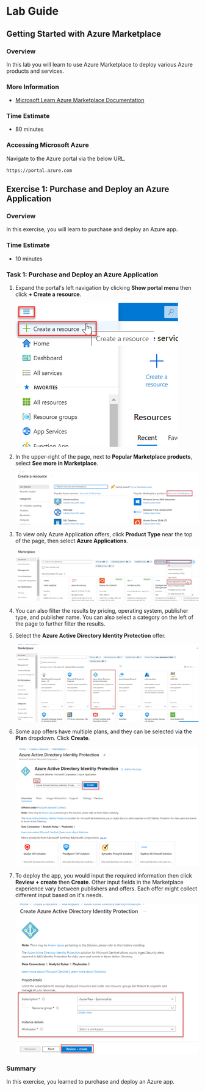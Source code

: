 # Lab Guide

## Getting Started with Azure Marketplace

### Overview

In this lab you will learn to use Azure Marketplace to deploy various Azure products and services.

### More Information

- [Microsoft Learn Azure Marketplace Documentation](https://learn.microsoft.com/en-us/marketplace/azure-marketplace-overview)

### Time Estimate

- 80 minutes

### Accessing Microsoft Azure

Navigate to the Azure portal via the below URL.

```
https://portal.azure.com
```

## Exercise 1: Purchase and Deploy an Azure Application

### Overview

In this exercise, you will learn to purchase and deploy an Azure app. 

### Time Estimate

- 10 minutes

### Task 1: Purchase and Deploy an Azure Application

1. Expand the portal's left navigation by clicking **Show portal menu** then click **+ Create a resource**.

    ![](Exercise1Images/media/ExpandPortal.png)

2. In the upper-right of the page, next to **Popular Marketplace products**, select **See more in Marketplace**.

    ![](Exercise1Images/media/SeeMore.png)

3. To view only Azure Application offers, click **Product Type** near the top of the page, then select **Azure Applications**.

    ![](Exercise1Images/media/FilterAzureApps.png)

4. You can also filter the results by pricing, operating system, publisher type, and publisher name. You can also select a category on the left of the page to further filter the results.

5. Select the **Azure Active Directory Identity Protection** offer. 

    ![](Exercise1Images/media/SelectOffer.png)

6. Some app offers have multiple plans, and they can be selected via the **Plan** dropdown. Click **Create**.

    ![](Exercise1Images/media/Plans.png)

7. To deploy the app, you would input the required information then click **Review + create** then **Create**. Other input fields in the Marketplace experience vary between publishers and offers. Each offer might collect different input based on it's needs.

    ![](Exercise1Images/media/Input.png)

### Summary

In this exercise, you learned to purchase and deploy an Azure app. 